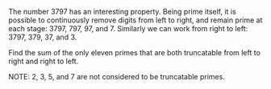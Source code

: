 The number 3797 has an interesting property. Being prime itself,
it is possible to continuously remove digits from left to right,
and remain prime at each stage: 3797, 797, 97, and 7. Similarly we can work
from right to left: 3797, 379, 37, and 3.

Find the sum of the only eleven primes that are both truncatable from left
to right and right to left.

NOTE: 2, 3, 5, and 7 are not considered to be truncatable primes.
